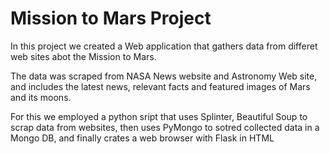 # Mission to Mars Project

In this project we created a Web application that gathers data from differet web sites abot the Mission to Mars.

The data was scraped from NASA News website and Astronomy Web site, and includes the latest news, relevant facts and featured images of Mars and its moons.

For this we employed a python sript that uses Splinter, Beautiful Soup to scrap data from websites, then uses PyMongo to sotred collected data in a Mongo DB, and finally crates a web browser with Flask in HTML
